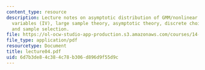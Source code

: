 ```yaml
---
content_type: resource
description: Lecture notes on asymptotic distribution of GMM/nonlinear instrumental
  variables (IV), large sample theory, asymptotic theory, discrete choice, censoring,
  and sample selection.
file: https://ol-ocw-studio-app-production.s3.amazonaws.com/courses/14-385-nonlinear-econometric-analysis-fall-2007/6d7b3de84c384c78b306d896d9f55d9c_lecture04.pdf
file_type: application/pdf
resourcetype: Document
title: lecture04.pdf
uid: 6d7b3de8-4c38-4c78-b306-d896d9f55d9c
---
```

